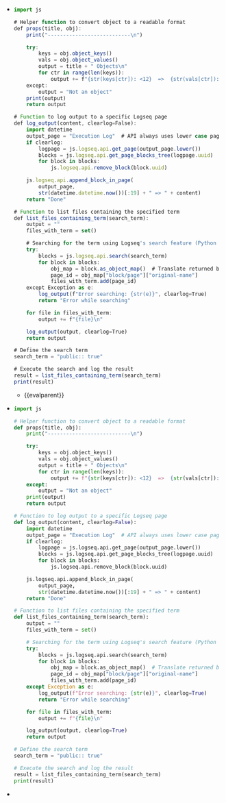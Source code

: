 - ```javascript
  import js
  
  # Helper function to convert object to a readable format
  def props(title, obj):
      print("---------------------------\n")
  
      try:
          keys = obj.object_keys()
          vals = obj.object_values()
          output = title + " Objects\n"
          for ctr in range(len(keys)):
              output += f"{str(keys[ctr]): <12}  =>  {str(vals[ctr]): <40}\n"
      except:
          output = "Not an object"
      print(output)
      return output
  
  # Function to log output to a specific Logseq page
  def log_output(content, clearlog=False):
      import datetime
      output_page = "Execution Log"  # API always uses lower case page names
      if clearlog:
          logpage = js.logseq.api.get_page(output_page.lower())
          blocks = js.logseq.api.get_page_blocks_tree(logpage.uuid)
          for block in blocks:
              js.logseq.api.remove_block(block.uuid)
  
      js.logseq.api.append_block_in_page(
          output_page,
          str(datetime.datetime.now())[:19] + " => " + content)
      return "Done"
  
  # Function to list files containing the specified term
  def list_files_containing_term(search_term):
      output = ""
      files_with_term = set()
  
      # Searching for the term using Logseq's search feature (Python compatible)
      try:
          blocks = js.logseq.api.search(search_term)
          for block in blocks:
              obj_map = block.as_object_map()  # Translate returned block for Python usage
              page_id = obj_map["block/page"]["original-name"]
              files_with_term.add(page_id)
      except Exception as e:
          log_output(f"Error searching: {str(e)}", clearlog=True)
          return "Error while searching"
  
      for file in files_with_term:
          output += f"{file}\n"
  
      log_output(output, clearlog=True)
      return output
  
  # Define the search term
  search_term = "public:: true"
  
  # Execute the search and log the result
  result = list_files_containing_term(search_term)
  print(result)
  ```
	- {{evalparent}}
- ```python
  import js
  
  # Helper function to convert object to a readable format
  def props(title, obj):
      print("---------------------------\n")
  
      try:
          keys = obj.object_keys()
          vals = obj.object_values()
          output = title + " Objects\n"
          for ctr in range(len(keys)):
              output += f"{str(keys[ctr]): <12}  =>  {str(vals[ctr]): <40}\n"
      except:
          output = "Not an object"
      print(output)
      return output
  
  # Function to log output to a specific Logseq page
  def log_output(content, clearlog=False):
      import datetime
      output_page = "Execution Log"  # API always uses lower case page names
      if clearlog:
          logpage = js.logseq.api.get_page(output_page.lower())
          blocks = js.logseq.api.get_page_blocks_tree(logpage.uuid)
          for block in blocks:
              js.logseq.api.remove_block(block.uuid)
  
      js.logseq.api.append_block_in_page(
          output_page,
          str(datetime.datetime.now())[:19] + " => " + content)
      return "Done"
  
  # Function to list files containing the specified term
  def list_files_containing_term(search_term):
      output = ""
      files_with_term = set()
  
      # Searching for the term using Logseq's search feature (Python compatible)
      try:
          blocks = js.logseq.api.search(search_term)
          for block in blocks:
              obj_map = block.as_object_map()  # Translate returned block for Python usage
              page_id = obj_map["block/page"]["original-name"]
              files_with_term.add(page_id)
      except Exception as e:
          log_output(f"Error searching: {str(e)}", clearlog=True)
          return "Error while searching"
  
      for file in files_with_term:
          output += f"{file}\n"
  
      log_output(output, clearlog=True)
      return output
  
  # Define the search term
  search_term = "public:: true"
  
  # Execute the search and log the result
  result = list_files_containing_term(search_term)
  print(result)
  ```
-